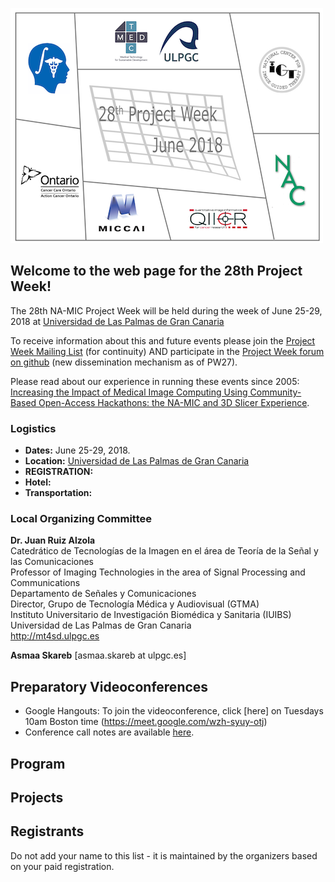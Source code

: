 ![PW28](PW28.png)
## Welcome to the web page for the 28th Project Week!
The 28th NA-MIC Project Week will be held during the week of June 25-29, 2018 at [Universidad de Las Palmas de Gran Canaria](https://www.ulpgc.es/)

To receive information about this and future events please join the [Project Week Mailing List](https://public.kitware.com/mailman/listinfo/na-mic-project-week) (for continuity) AND participate in the [Project Week forum on github](https://github.com/orgs/NA-MIC/teams/pw27/discussions) (new dissemination mechanism as of PW27).

Please read about our experience in running these events since 2005: [Increasing the Impact of Medical Image Computing Using
Community-Based Open-Access Hackathons: the NA-MIC and 3D Slicer Experience](http://www.spl.harvard.edu/publications/item/view/3004).

### Logistics

- **Dates:** June 25-29, 2018.
- **Location:** [Universidad de Las Palmas de Gran Canaria](https://www.google.com/maps/place/University+of+Las+Palmas+de+Gran+Canaria/@28.0990225,-16.5409312,8z/data=!4m5!3m4!1s0xc409514173e77eb:0xbda0edfa5e221aaa!8m2!3d28.0990178!4d-15.4203257)
- **REGISTRATION:** 
- **Hotel:** 
- **Transportation:** 

### Local Organizing Committee
 
**Dr. Juan Ruiz Alzola**<br>
Catedrático de Tecnologías de la Imagen en el área de Teoría de la Señal y las Comunicaciones<br>
Professor of Imaging Technologies in the area of Signal Processing and Communications<br>
Departamento de Señales y Comunicaciones<br>
Director, Grupo de Tecnología Médica y Audiovisual (GTMA)<br>
Instituto Universitario de Investigación Biomédica y Sanitaria (IUIBS)<br>
Universidad de Las Palmas de Gran Canaria<br>
http://mt4sd.ulpgc.es
 
**Asmaa Skareb** [asmaa.skareb at ulpgc.es]

## Preparatory Videoconferences <a name="PreparationCalls"/>

- Google Hangouts: To join the videoconference, click [here] on Tuesdays 10am Boston time (https://meet.google.com/wzh-syuy-otj)
- Conference call notes are available [here](HangoutsNotes.md).


## Program


## Projects


## Registrants

Do not add your name to this list - it is maintained by the organizers based on your paid registration.

<!-- ORGANIZERS: please edit REGISTRANTS.md -->

